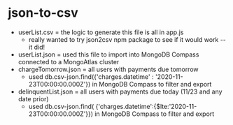# json-to-csv

* userList.csv = the logic to generate this file is all in app.js
  * really wanted to try json2csv npm package to see if it would work -- it did!
* userList.json = used this file to import into MongoDB Compass connected to a MongoAtlas cluster
* chargeTomorrow.json = all users with payments due tomorrow 
  * used db.csv-json.find({'charges.datetime' : '2020-11-23T00:00:00.000Z'}) in MongoDB Compass to filter and export 
* delinquentList.json = all users with payments due today (11/23 and any date prior)
  * used db.csv-json.find( {'charges.datetime':{$lte:'2020-11-23T00:00:00.000Z'}}) in MongoDB Compass to filter and export 
